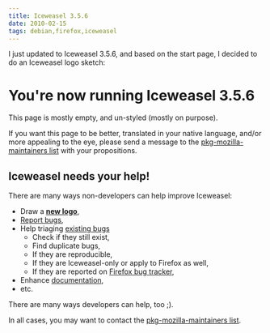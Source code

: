 ```yaml
---
title: Iceweasel 3.5.6
date: 2010-02-15
tags: debian,firefox,iceweasel
---
```

I just updated to Iceweasel 3.5.6, and based on the start page, I decided to do an Iceweasel logo sketch:


<h1>You're now running Iceweasel 3.5.6</h1>
<p>This page is mostly empty, and un-styled (mostly on purpose).</p>
<p>If you want this page to be better, translated in your native language,
and/or more appealing to the eye, please send a message to the
<a href="mailto:pkg-mozilla-maintainers@lists.alioth.debian.org">pkg-mozilla-maintainers list</a>
with your propositions.</p>
<h2>Iceweasel needs your help!</h2>

<p>There are many ways non-developers can help improve Iceweasel:</p>
<ul>
<li>Draw a <strong><a href="http://mozilla.debian.net/logos/">new logo</a></strong>,</li>
<li><a href="http://www.debian.org/Bugs/Reporting">Report bugs</a>,</li>
<li>Help triaging <a href="http://bugs.debian.org/cgi-bin/pkgreport.cgi?src=iceweasel;src=xulrunner">existing bugs</a><ul>
<li>Check if they still exist,</li>
<li>Find duplicate bugs,</li>

<li>If they are reproducible,</li>
<li>If they are Iceweasel-only or apply to Firefox as well,</li>
<li>If they are reported on <a href="http://bugzilla.mozilla.org/">Firefox bug tracker</a>,</li>
</ul>
</li>
<li>Enhance <a href="http://wiki.debian.org/Iceweasel">documentation</a>,</li>
<li>etc.</li>
</ul>

<p>There are many ways developers can help, too ;).</p>
<p>In all cases, you may want to contact the
<a href="mailto:pkg-mozilla-maintainers@lists.alioth.debian.org">pkg-mozilla-maintainers list</a>.</p>

